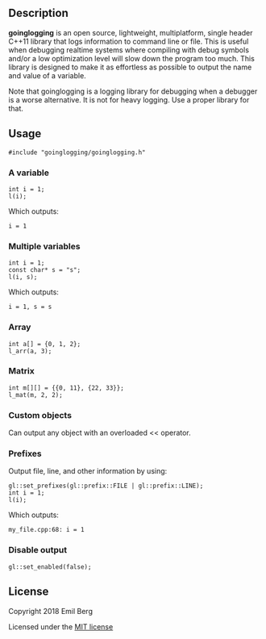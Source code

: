 ## Description
**goinglogging** is an open source, lightweight, multiplatform, single header
C++11 library that logs information to command line or file. This is useful when
debugging realtime systems where compiling with debug symbols and/or a low
optimization level will slow down the program too much. This library is designed
to make it as effortless as possible to output the name and value of a variable. 

Note that goinglogging is a logging library for debugging when a debugger is a
worse alternative. It is not for heavy logging. Use a proper library for that.

## Usage

```
#include "goinglogging/goinglogging.h"
```

### A variable
```
int i = 1;
l(i);
```
Which outputs:
```
i = 1
```

### Multiple variables
```
int i = 1;
const char* s = "s";
l(i, s);
```
Which outputs:
```
i = 1, s = s
```

### Array
```
int a[] = {0, 1, 2};
l_arr(a, 3);
```

### Matrix
```
int m[][] = {{0, 11}, {22, 33}};
l_mat(m, 2, 2);
```

### Custom objects
Can output any object with an overloaded << operator.

### Prefixes
Output file, line, and other information by using:
```
gl::set_prefixes(gl::prefix::FILE | gl::prefix::LINE);
int i = 1;
l(i);
```
Which outputs:
```
my_file.cpp:68: i = 1
```

### Disable output
```
gl::set_enabled(false);
```

## License

Copyright 2018 Emil Berg

Licensed under the [MIT license](LICENSE)
